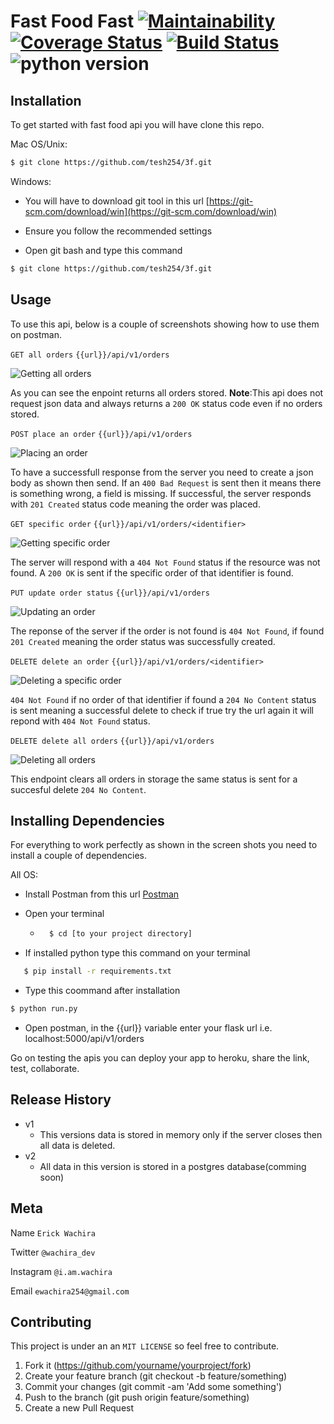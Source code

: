 # Fast Food Fast   [![Maintainability](https://api.codeclimate.com/v1/badges/a45a0bad4d14790897c1/maintainability)](https://codeclimate.com/github/tesh254/3f-api/maintainability) [![Coverage Status](https://coveralls.io/repos/github/tesh254/3f-api/badge.svg?branch=develop)](https://coveralls.io/github/tesh254/3f-api?branch=develop)          [![Build Status](https://travis-ci.org/tesh254/3f-api.svg?branch=develop)](https://travis-ci.org/tesh254/3f-api) ![python version](https://img.shields.io/pypi/pyversions/Django.svg?maxAge=2592000)


## Installation

To get started with fast food api you will have clone this repo.

Mac OS/Unix:

```bash 
$ git clone https://github.com/tesh254/3f.git
```

Windows:
* You will have to download git tool in this url [https://git-scm.com/download/win](https://git-scm.com/download/win)

* Ensure you follow the recommended settings

* Open git bash and type this command

```bash
$ git clone https://github.com/tesh254/3f.git
```

## Usage

To use this api, below is a couple of screenshots showing how to use them on postman.

`GET all orders`
`{{url}}/api/v1/orders`

![Getting all orders](img/getorders.png)

As you can see the enpoint returns all orders stored.
**Note**:This api does not request json data and always returns a `200 OK` status code even if no orders stored.

`POST place an order`
`{{url}}/api/v1/orders`

![Placing an order](img/placeorder.png)

To have a successfull response from the server you need to create a json body as shown then send. If an `400 Bad Request` is sent then it means there is something wrong, a field is missing. If successful, the server responds with `201 Created` status code meaning the order was placed.

`GET specific order`
`{{url}}/api/v1/orders/<identifier>`

![Getting specific order](img/getspecific.png)

The server will respond with a `404 Not Found` status if the resource was not found. A `200 OK` is sent if the specific order of that identifier is found.


`PUT update order status`
`{{url}}/api/v1/orders`

![Updating an order](img/update.png)

The reponse of the server if the order is not found is `404 Not Found`, if found `201 Created` meaning the order status was successfully created.


`DELETE delete an order`
`{{url}}/api/v1/orders/<identifier>`

![Deleting a specific order](img/deleteone.png)

`404 Not Found` if no order of that identifier if found a `204 No Content` status is sent meaning a successful delete to check if true try the url again it will repond with `404 Not Found` status.


`DELETE delete all orders`
`{{url}}/api/v1/orders`

![Deleting all orders](img/deleteall.png)

This endpoint clears all orders in storage the same status is sent for a succesful delete `204 No Content`.


## Installing Dependencies

For everything to work perfectly as shown in the screen shots you need to install a couple of dependencies.

All OS:
* Install Postman from this url [Postman](https://www.getpostman.com/apps)

* Open your terminal 
    * ```bash
        $ cd [to your project directory]
        ```
* If installed python type this command on your terminal
 ```bash
    $ pip install -r requirements.txt
 ```

 * Type this coommand after installation
 ```bash
 $ python run.py
 ```

 * Open postman, in the {{url}} variable enter your flask url i.e. localhost:5000/api/v1/orders

 Go on testing the apis you can deploy your app to heroku, share the link, test, collaborate.


 ## Release History

 * v1
    * This versions data is stored in memory only if the server closes then all data is deleted.
* v2
    * All data in this version is stored in a postgres database(comming soon)

## Meta

Name `Erick Wachira`

Twitter `@wachira_dev`

Instagram `@i.am.wachira`

Email `ewachira254@gmail.com`

## Contributing 

This project is under an an `MIT LICENSE` so feel free to contribute.

1. Fork it (https://github.com/yourname/yourproject/fork)
1. Create your feature branch (git checkout -b feature/something)
1. Commit your changes (git commit -am 'Add some something')
1. Push to the branch (git push origin feature/something)
1. Create a new Pull Request